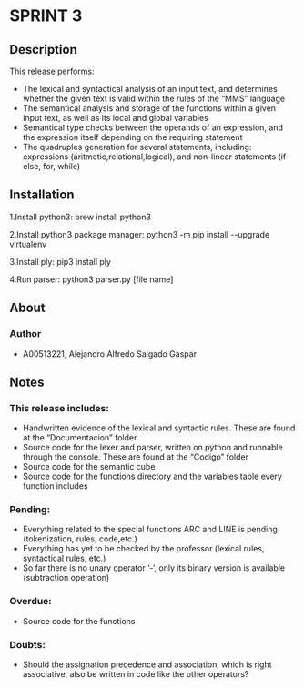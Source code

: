# SPRINT 3

## Description
This release performs: 
* The lexical and syntactical analysis of an input text, and determines whether the given text is valid within the rules of the “MMS” language
* The semantical analysis and storage of the functions within a given input text, as well as its local and global variables
* Semantical type checks between the operands of an expression, and the expression itself depending on the requiring statement
* The quadruples generation for several statements, including: expressions (aritmetic,relational,logical), and non-linear statements (if-else, for, while)

## Installation 
1.Install python3: brew install python3

2.Install python3 package manager: python3 -m pip install --upgrade virtualenv

3.Install ply: pip3 install ply

4.Run parser: python3 parser.py [file name]
 

## About

### Author
* A00513221, Alejandro Alfredo Salgado Gaspar

## Notes
### This release includes:
* Handwritten evidence of the lexical and syntactic rules. These are found at the “Documentacion” folder
* Source code for the lexer and parser, written on python and runnable through the console. These are found at the “Codigo” folder
* Source code for the semantic cube
* Source code for the functions directory and the variables table every function includes

### Pending:
* Everything related to the special functions ARC and LINE is pending (tokenization, rules, code,etc.)
* Everything has yet to be checked by the professor (lexical rules, syntactical rules, etc.)
* So far there is no unary operator ‘-‘, only its binary version is available (subtraction operation)

### Overdue:
* Source code for the functions 

### Doubts:
* Should the assignation precedence and association, which is right associative, also be written in code like the other operators?
